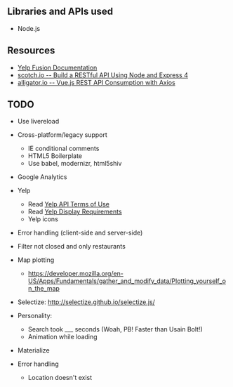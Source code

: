 ## Libraries and APIs used
- Node.js

## Resources
- [Yelp Fusion Documentation](https://www.yelp.com/developers/documentation/v3)
- [scotch.io -- Build a RESTful API Using Node and Express 4](https://scotch.io/tutorials/build-a-restful-api-using-node-and-express-4)
- [alligator.io -- Vue.js REST API Consumption with Axios](https://alligator.io/vuejs/rest-api-axios/)

## TODO
- Use livereload
- Cross-platform/legacy support
  - IE conditional comments
  - HTML5 Boilerplate
  - Use babel, modernizr, html5shiv
- Google Analytics
- Yelp
  - Read [Yelp API Terms of Use](https://www.yelp.com/developers/api_terms)
  - Read [Yelp Display Requirements](https://www.yelp.com/developers/display_requirements) 
  - Yelp icons
- Error handling (client-side and server-side)
- Filter not closed and only restaurants
- Map plotting
  - https://developer.mozilla.org/en-US/Apps/Fundamentals/gather_and_modify_data/Plotting_yourself_on_the_map
- Selectize: http://selectize.github.io/selectize.js/

- Personality:
  - Search took ___ seconds (Woah, PB! Faster than Usain Bolt!)
  - Animation while loading

- Materialize
- Error handling
  - Location doesn't exist
